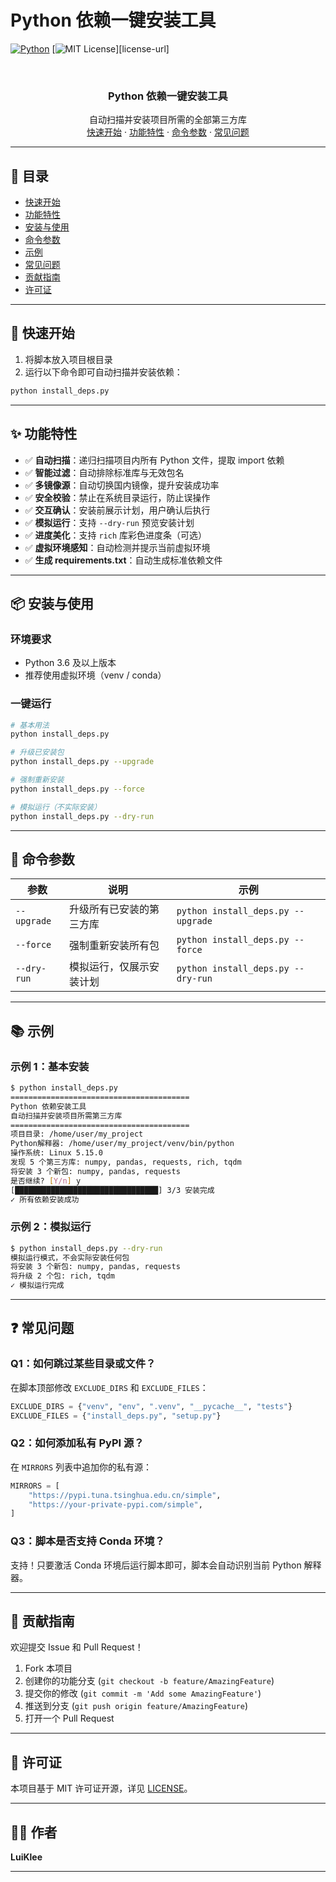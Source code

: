 # Python 依赖一键安装工具

<!-- PROJECT SHIELDS -->
[![Python][python-shield]][python-url]
[![MIT License][license-shield]][license-url]

<!-- PROJECT LOGO -->
<br />
<div align="center">
  <h3 align="center">Python 依赖一键安装工具</h3>
  <p align="center">
    自动扫描并安装项目所需的全部第三方库
    <br />
    <a href="#快速开始">快速开始</a>
    ·
    <a href="#功能特性">功能特性</a>
    ·
    <a href="#命令参数">命令参数</a>
    ·
    <a href="#常见问题">常见问题</a>
  </p>
</div>

---

## 📖 目录

- [快速开始](#快速开始)
- [功能特性](#功能特性)
- [安装与使用](#安装与使用)
- [命令参数](#命令参数)
- [示例](#示例)
- [常见问题](#常见问题)
- [贡献指南](#贡献指南)
- [许可证](#许可证)

---

## 🚀 快速开始

1. 将脚本放入项目根目录
2. 运行以下命令即可自动扫描并安装依赖：

```bash
python install_deps.py
```

---

## ✨ 功能特性

- ✅ **自动扫描**：递归扫描项目内所有 Python 文件，提取 import 依赖
- ✅ **智能过滤**：自动排除标准库与无效包名
- ✅ **多镜像源**：自动切换国内镜像，提升安装成功率
- ✅ **安全校验**：禁止在系统目录运行，防止误操作
- ✅ **交互确认**：安装前展示计划，用户确认后执行
- ✅ **模拟运行**：支持 `--dry-run` 预览安装计划
- ✅ **进度美化**：支持 `rich` 库彩色进度条（可选）
- ✅ **虚拟环境感知**：自动检测并提示当前虚拟环境
- ✅ **生成 requirements.txt**：自动生成标准依赖文件

---

## 📦 安装与使用

### 环境要求

- Python 3.6 及以上版本
- 推荐使用虚拟环境（venv / conda）

### 一键运行

```bash
# 基本用法
python install_deps.py

# 升级已安装包
python install_deps.py --upgrade

# 强制重新安装
python install_deps.py --force

# 模拟运行（不实际安装）
python install_deps.py --dry-run
```

---

## 🧪 命令参数

| 参数         | 说明                           | 示例                         |
|--------------|--------------------------------|------------------------------|
| `--upgrade`  | 升级所有已安装的第三方库       | `python install_deps.py --upgrade` |
| `--force`    | 强制重新安装所有包             | `python install_deps.py --force`   |
| `--dry-run`  | 模拟运行，仅展示安装计划       | `python install_deps.py --dry-run` |

---

## 📚 示例

### 示例 1：基本安装

```bash
$ python install_deps.py
========================================
Python 依赖安装工具
自动扫描并安装项目所需第三方库
========================================
项目目录: /home/user/my_project
Python解释器: /home/user/my_project/venv/bin/python
操作系统: Linux 5.15.0
发现 5 个第三方库: numpy, pandas, requests, rich, tqdm
将安装 3 个新包: numpy, pandas, requests
是否继续? [Y/n] y
[████████████████████████████████] 3/3 安装完成
✓ 所有依赖安装成功
```

### 示例 2：模拟运行

```bash
$ python install_deps.py --dry-run
模拟运行模式，不会实际安装任何包
将安装 3 个新包: numpy, pandas, requests
将升级 2 个包: rich, tqdm
✓ 模拟运行完成
```

---

## ❓ 常见问题

### Q1：如何跳过某些目录或文件？
在脚本顶部修改 `EXCLUDE_DIRS` 和 `EXCLUDE_FILES`：

```python
EXCLUDE_DIRS = {"venv", "env", ".venv", "__pycache__", "tests"}
EXCLUDE_FILES = {"install_deps.py", "setup.py"}
```

### Q2：如何添加私有 PyPI 源？
在 `MIRRORS` 列表中追加你的私有源：

```python
MIRRORS = [
    "https://pypi.tuna.tsinghua.edu.cn/simple",
    "https://your-private-pypi.com/simple",
]
```

### Q3：脚本是否支持 Conda 环境？
支持！只要激活 Conda 环境后运行脚本即可，脚本会自动识别当前 Python 解释器。

---

## 🤝 贡献指南

欢迎提交 Issue 和 Pull Request！

1. Fork 本项目
2. 创建你的功能分支 (`git checkout -b feature/AmazingFeature`)
3. 提交你的修改 (`git commit -m 'Add some AmazingFeature'`)
4. 推送到分支 (`git push origin feature/AmazingFeature`)
5. 打开一个 Pull Request

---

## 📄 许可证

本项目基于 MIT 许可证开源，详见 [LICENSE](LICENSE)。

---

## 🙋‍♂️ 作者

**LuiKlee**  


---

<!-- MARKDOWN LINKS & IMAGES -->
[python-shield]: https://img.shields.io/badge/python-3.6+-blue?style=flat&logo=python
[python-url]: https://www.python.org/
[license-shield]: https://img.shields.io/badge/license-MIT-green
